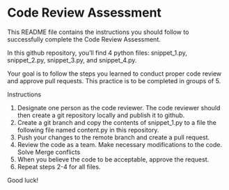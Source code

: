 # Code Review Assessment

This README file contains the instructions you should follow to successfully complete the Code Review Assessment.

In this github repository, you’ll find 4 python files: snippet_1.py, snippet_2.py, snippet_3.py, and snippet_4.py. 

Your goal is to follow the steps you learned to conduct proper code review and approve pull requests. This practice is to be completed in groups of 5.

Instructions 
  1. Designate one person as the code reviewer. The code reviewer should then create a git repository locally and publish it to github.
  2. Create a git branch and copy the contents of snippet_1.py to a file the following file named content.py in this repository.
  3. Push your changes to the remote branch and create a pull request. 
  4. Review the code as a team. Make necessary modifications to the code. Solve Merge conflicts
  5. When you believe the code to be acceptable, approve the request.
  6. Repeat steps 2-4 for all files. 

Good luck!
